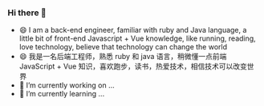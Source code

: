 ### Hi there 👋

- 😄 I am a back-end engineer, familiar with ruby and Java language, a little bit of front-end Javascript + Vue knowledge, like running, reading, love technology, believe that technology can change the world
- 😄 我是一名后端工程师，熟悉 ruby 和 java 语言，稍微懂一点前端 JavaScript + Vue 知识，喜欢跑步，读书，热爱技术，相信技术可以改变世界
- 🔭 I’m currently working on ...
- 🌱 I’m currently learning ...

<!--
**xiao2shiqi/xiao2shiqi** is a ✨ _special_ ✨ repository because its `README.md` (this file) appears on your GitHub profile.

Here are some ideas to get you started:

- 🔭 I’m currently working on ...
- 🌱 I’m currently learning ...
- 👯 I’m looking to collaborate on ...
- 🤔 I’m looking for help with ...
- 💬 Ask me about ...
- 📫 How to reach me: ...
- 😄 Pronouns: ...
- ⚡ Fun fact: ...
-->
